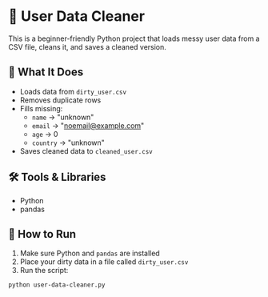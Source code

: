 # 🧼 User Data Cleaner

This is a beginner-friendly Python project that loads messy user data from a CSV file, cleans it, and saves a cleaned version.

## 🧠 What It Does

- Loads data from `dirty_user.csv`
- Removes duplicate rows
- Fills missing:
  - `name` → "unknown"
  - `email` → "noemail@example.com"
  - `age` → 0
  - `country` → "unknown"
- Saves cleaned data to `cleaned_user.csv`

## 🛠️ Tools & Libraries

- Python
- pandas

## 🚀 How to Run

1. Make sure Python and `pandas` are installed
2. Place your dirty data in a file called `dirty_user.csv`
3. Run the script:

```bash
python user-data-cleaner.py
